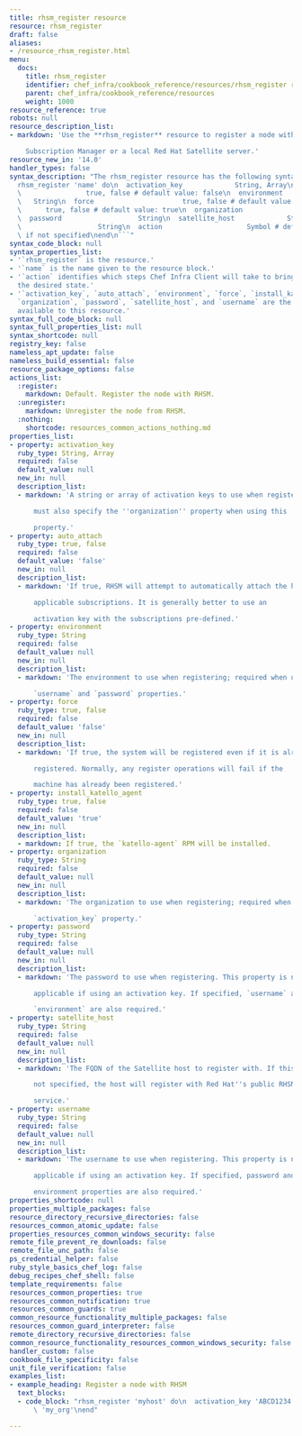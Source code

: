 ```yaml
---
title: rhsm_register resource
resource: rhsm_register
draft: false
aliases:
- /resource_rhsm_register.html
menu:
  docs:
    title: rhsm_register
    identifier: chef_infra/cookbook_reference/resources/rhsm_register rhsm_register
    parent: chef_infra/cookbook_reference/resources
    weight: 1000
resource_reference: true
robots: null
resource_description_list:
- markdown: 'Use the **rhsm_register** resource to register a node with the Red Hat

    Subscription Manager or a local Red Hat Satellite server.'
resource_new_in: '14.0'
handler_types: false
syntax_description: "The rhsm_register resource has the following syntax:\n\n``` ruby\n\
  rhsm_register 'name' do\n  activation_key             String, Array\n  auto_attach\
  \                true, false # default value: false\n  environment             \
  \   String\n  force                      true, false # default value: false\n  install_katello_agent\
  \      true, false # default value: true\n  organization               String\n\
  \  password                   String\n  satellite_host             String\n  username\
  \                   String\n  action                     Symbol # defaults to :register\
  \ if not specified\nend\n```"
syntax_code_block: null
syntax_properties_list:
- '`rhsm_register` is the resource.'
- '`name` is the name given to the resource block.'
- '`action` identifies which steps Chef Infra Client will take to bring the node into
  the desired state.'
- '`activation_key`, `auto_attach`, `environment`, `force`, `install_katello_agent`,
  `organization`, `password`, `satellite_host`, and `username` are the properties
  available to this resource.'
syntax_full_code_block: null
syntax_full_properties_list: null
syntax_shortcode: null
registry_key: false
nameless_apt_update: false
nameless_build_essential: false
resource_package_options: false
actions_list:
  :register:
    markdown: Default. Register the node with RHSM.
  :unregister:
    markdown: Unregister the node from RHSM.
  :nothing:
    shortcode: resources_common_actions_nothing.md
properties_list:
- property: activation_key
  ruby_type: String, Array
  required: false
  default_value: null
  new_in: null
  description_list:
  - markdown: 'A string or array of activation keys to use when registering; you

      must also specify the ''organization'' property when using this

      property.'
- property: auto_attach
  ruby_type: true, false
  required: false
  default_value: 'false'
  new_in: null
  description_list:
  - markdown: 'If true, RHSM will attempt to automatically attach the host to

      applicable subscriptions. It is generally better to use an

      activation key with the subscriptions pre-defined.'
- property: environment
  ruby_type: String
  required: false
  default_value: null
  new_in: null
  description_list:
  - markdown: 'The environment to use when registering; required when using the

      `username` and `password` properties.'
- property: force
  ruby_type: true, false
  required: false
  default_value: 'false'
  new_in: null
  description_list:
  - markdown: 'If true, the system will be registered even if it is already

      registered. Normally, any register operations will fail if the

      machine has already been registered.'
- property: install_katello_agent
  ruby_type: true, false
  required: false
  default_value: 'true'
  new_in: null
  description_list:
  - markdown: If true, the `katello-agent` RPM will be installed.
- property: organization
  ruby_type: String
  required: false
  default_value: null
  new_in: null
  description_list:
  - markdown: 'The organization to use when registering; required when using the

      `activation_key` property.'
- property: password
  ruby_type: String
  required: false
  default_value: null
  new_in: null
  description_list:
  - markdown: 'The password to use when registering. This property is not

      applicable if using an activation key. If specified, `username` and

      `environment` are also required.'
- property: satellite_host
  ruby_type: String
  required: false
  default_value: null
  new_in: null
  description_list:
  - markdown: 'The FQDN of the Satellite host to register with. If this property is

      not specified, the host will register with Red Hat''s public RHSM

      service.'
- property: username
  ruby_type: String
  required: false
  default_value: null
  new_in: null
  description_list:
  - markdown: 'The username to use when registering. This property is not

      applicable if using an activation key. If specified, password and

      environment properties are also required.'
properties_shortcode: null
properties_multiple_packages: false
resource_directory_recursive_directories: false
resources_common_atomic_update: false
properties_resources_common_windows_security: false
remote_file_prevent_re_downloads: false
remote_file_unc_path: false
ps_credential_helper: false
ruby_style_basics_chef_log: false
debug_recipes_chef_shell: false
template_requirements: false
resources_common_properties: true
resources_common_notification: true
resources_common_guards: true
common_resource_functionality_multiple_packages: false
resources_common_guard_interpreter: false
remote_directory_recursive_directories: false
common_resource_functionality_resources_common_windows_security: false
handler_custom: false
cookbook_file_specificity: false
unit_file_verification: false
examples_list:
- example_heading: Register a node with RHSM
  text_blocks:
  - code_block: "rhsm_register 'myhost' do\n  activation_key 'ABCD1234'\n  organization\
      \ 'my_org'\nend"

---
```

